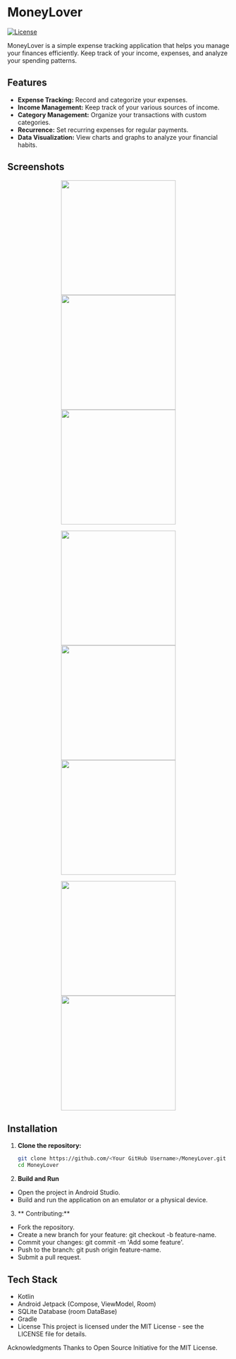 # MoneyLover

[![License](https://img.shields.io/badge/License-MIT-blue.svg)](https://opensource.org/licenses/MIT)

MoneyLover is a simple expense tracking application that helps you manage your finances efficiently. Keep track of your income, expenses, and analyze your spending patterns.

## Features

- **Expense Tracking:** Record and categorize your expenses.
- **Income Management:** Keep track of your various sources of income.
- **Category Management:** Organize your transactions with custom categories.
- **Recurrence:** Set recurring expenses for regular payments.
- **Data Visualization:** View charts and graphs to analyze your financial habits.


## Screenshots
<p align="middle">
<img src="/res/Screenshot_01.png" width="260">
<img src="/res/Screenshot_02.png" width="260">
<img src="/res/Screenshot_03.png" width="260">
</p>

<p align="middle">

<img src="/res/Screenshot_04.png" width="260">
<img src="/res/Screenshot_05.png" width="260">
<img src="/res/Screenshot_06.png" width="260">

</p>


<p align="middle">

<img src="/res/Screenshot_07.png" width="260">
<img src="/res/Screenshot_08.png" width="260">
</p>
</p>

## Installation

1. **Clone the repository:**
   ```bash
   git clone https://github.com/<Your GitHub Username>/MoneyLover.git
   cd MoneyLover

 2. **Build and Run**
   - Open the project in Android Studio.
   - Build and run the application on an emulator or a physical device.

 3. ** Contributing:**
  -  Fork the repository.
  -  Create a new branch for your feature: git checkout -b feature-name.
  -  Commit your changes: git commit -m 'Add some feature'.
  -  Push to the branch: git push origin feature-name.
  -  Submit a pull request.

## Tech Stack
- Kotlin
- Android Jetpack (Compose, ViewModel, Room)
- SQLite Database (room DataBase)
- Gradle
- License
This project is licensed under the MIT License - see the LICENSE file for details.

Acknowledgments
Thanks to Open Source Initiative for the MIT License.
